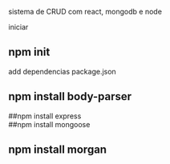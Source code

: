 sistema de CRUD com react, mongodb e node

iniciar 
## npm init 

add dependencias package.json 

## npm install body-parser  
##npm install express  
##npm install mongoose  
## npm install morgan  
